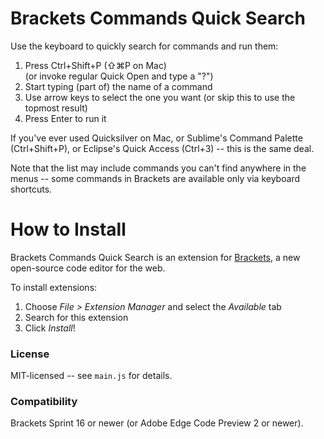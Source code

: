 Brackets Commands Quick Search
==============================
Use the keyboard to quickly search for commands and run them:

1. Press Ctrl+Shift+P (⇧⌘P on Mac)
   <br>(or invoke regular Quick Open and type a "?")
2. Start typing (part of) the name of a command
3. Use arrow keys to select the one you want (or skip this to use the topmost result)
4. Press Enter to run it

If you've ever used Quicksilver on Mac, or Sublime's Command Palette (Ctrl+Shift+P), or Eclipse's Quick Access (Ctrl+3) -- this is the same deal.

Note that the list may include commands you can't find anywhere in the menus -- some commands in Brackets are available only via keyboard shortcuts.


How to Install
==============
Brackets Commands Quick Search is an extension for [Brackets](https://github.com/adobe/brackets/), a new open-source code editor for the web.

To install extensions:

1. Choose _File > Extension Manager_ and select the _Available_ tab
2. Search for this extension
3. Click _Install_!


### License
MIT-licensed -- see `main.js` for details.

### Compatibility
Brackets Sprint 16 or newer (or Adobe Edge Code Preview 2 or newer).
